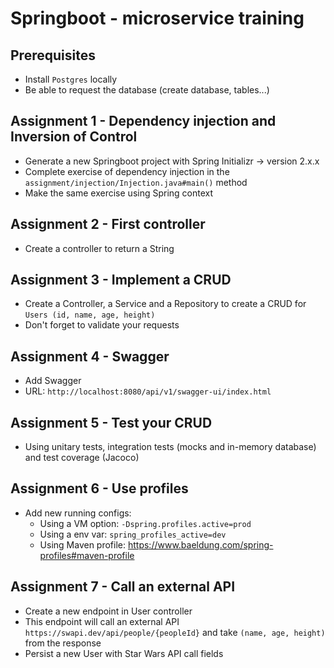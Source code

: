 # Springboot - microservice training

## Prerequisites

- Install `Postgres` locally
- Be able to request the database (create database, tables...)

## Assignment 1 - Dependency injection and Inversion of Control

- Generate a new Springboot project with Spring Initializr -> version 2.x.x
- Complete exercise of dependency injection in the `assignment/injection/Injection.java#main()` method
- Make the same exercise using Spring context

## Assignment 2 - First controller

- Create a controller to return a String

## Assignment 3 - Implement a CRUD

- Create a Controller, a Service and a Repository to create a CRUD for `Users (id, name, age, height)`
- Don't forget to validate your requests

## Assignment 4 - Swagger

- Add Swagger
- URL: `http://localhost:8080/api/v1/swagger-ui/index.html`

## Assignment 5 - Test your CRUD

- Using unitary tests, integration tests (mocks and in-memory database) and test coverage (Jacoco)

## Assignment 6 - Use profiles

- Add new running configs:
    - Using a VM option: `-Dspring.profiles.active=prod`
    - Using a env var: `spring_profiles_active=dev`
    - Using Maven profile: https://www.baeldung.com/spring-profiles#maven-profile

## Assignment 7 - Call an external API

- Create a new endpoint in User controller
- This endpoint will call an external API `https://swapi.dev/api/people/{peopleId}` and take `(name, age, height)` from
  the response
- Persist a new User with Star Wars API call fields